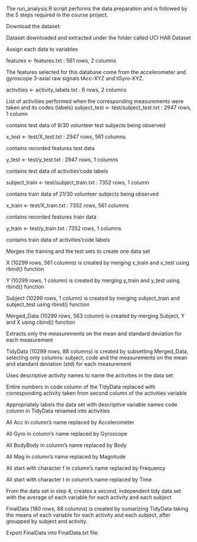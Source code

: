 The run_analysis.R script performs the data preparation and is followed by the 5 steps required in the course project.

Download the dataset:

Dataset downloaded and extracted under the folder called UCI HAR Dataset

Assign each data to variables

features <- features.txt : 561 rows, 2 columns

The features selected for this database come from the accelerometer and gyroscope 3-axial raw signals tAcc-XYZ and tGyro-XYZ.


activities <- activity_labels.txt : 6 rows, 2 columns

List of activities performed when the corresponding measurements were taken and its codes (labels)
subject_test <- test/subject_test.txt : 2947 rows, 1 column

contains test data of 9/30 volunteer test subjects being observed


x_test <- test/X_test.txt : 2947 rows, 561 columns

contains recorded features test data



y_test <- test/y_test.txt : 2947 rows, 1 columns

contains test data of activities’code labels



subject_train <- test/subject_train.txt : 7352 rows, 1 column

contains train data of 21/30 volunteer subjects being observed



x_train <- test/X_train.txt : 7352 rows, 561 columns

contains recorded features train data



y_train <- test/y_train.txt : 7352 rows, 1 columns

contains train data of activities’code labels



Merges the training and the test sets to create one data set

X (10299 rows, 561 columns) is created by merging x_train and x_test using rbind() function

Y (10299 rows, 1 column) is created by merging y_train and y_test using rbind() function

Subject (10299 rows, 1 column) is created by merging subject_train and subject_test using rbind() function

Merged_Data (10299 rows, 563 column) is created by merging Subject, Y and X using cbind() function


Extracts only the measurements on the mean and standard deviation for each measurement

TidyData (10299 rows, 88 columns) is created by subsetting Merged_Data, selecting only columns: subject, code and the measurements on the mean and standard deviation (std) for each measurement



Uses descriptive activity names to name the activities in the data set

Entire numbers in code column of the TidyData replaced with corresponding activity taken from second column of the activities variable


Appropriately labels the data set with descriptive variable names
code column in TidyData renamed into activities

All Acc in column’s name replaced by Accelerometer

All Gyro in column’s name replaced by Gyroscope

All BodyBody in column’s name replaced by Body

All Mag in column’s name replaced by Magnitude

All start with character f in column’s name replaced by Frequency

All start with character t in column’s name replaced by Time



From the data set in step 4, creates a second, independent tidy data set with the average of each variable for each activity and each subject

FinalData (180 rows, 88 columns) is created by sumarizing TidyData taking the means of each variable for each activity and each subject, after groupped by subject and activity.


Export FinalData into FinalData.txt file.
